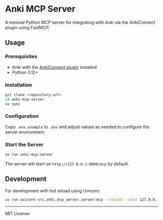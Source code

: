 # Anki MCP Server

A minimal Python MCP server for integrating with Anki via the AnkiConnect plugin using FastMCP.

## Usage

### Prerequisites
- Anki with the [AnkiConnect plugin](https://github.com/amikey/anki-connect) installed
- Python 3.12+

### Installation

```bash
git clone <repository-url>
cd anki-mcp-server
uv sync
```

### Configuration

Copy `.env.example` to `.env` and adjust values as needed to configure the server environment.

### Start the Server

```bash
uv run anki-mcp-server
```

The server will start on `http://127.0.0.1:8000/mcp` by default.


## Development

For development with hot reload using Uvicorn:

```bash
uv run uvicorn src.anki_mcp_server.server:mcp --reload --host 127.0.0.1 --port 8000
```

---

MIT License

